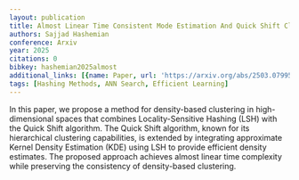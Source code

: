 ```yaml
---
layout: publication
title: Almost Linear Time Consistent Mode Estimation And Quick Shift Clustering
authors: Sajjad Hashemian
conference: Arxiv
year: 2025
citations: 0
bibkey: hashemian2025almost
additional_links: [{name: Paper, url: 'https://arxiv.org/abs/2503.07995'}]
tags: [Hashing Methods, ANN Search, Efficient Learning]
---
```

In this paper, we propose a method for density-based clustering in
high-dimensional spaces that combines Locality-Sensitive Hashing (LSH) with the
Quick Shift algorithm. The Quick Shift algorithm, known for its hierarchical
clustering capabilities, is extended by integrating approximate Kernel Density
Estimation (KDE) using LSH to provide efficient density estimates. The proposed
approach achieves almost linear time complexity while preserving the
consistency of density-based clustering.
